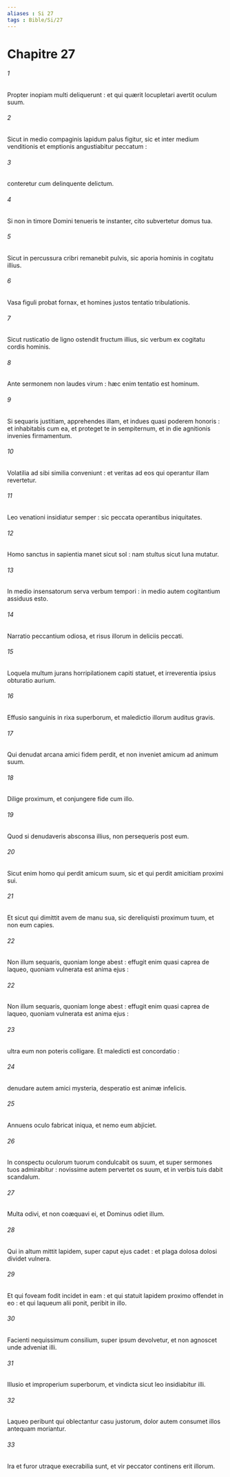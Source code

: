 ```yaml
---
aliases : Si 27
tags : Bible/Si/27
---
```


# Chapitre 27

###### 1
Propter inopiam multi deliquerunt : et qui quærit locupletari avertit oculum suum.
###### 2
Sicut in medio compaginis lapidum palus figitur, sic et inter medium venditionis et emptionis angustiabitur peccatum :
###### 3
conteretur cum delinquente delictum.
###### 4
Si non in timore Domini tenueris te instanter, cito subvertetur domus tua.
###### 5
Sicut in percussura cribri remanebit pulvis, sic aporia hominis in cogitatu illius.
###### 6
Vasa figuli probat fornax, et homines justos tentatio tribulationis.
###### 7
Sicut rusticatio de ligno ostendit fructum illius, sic verbum ex cogitatu cordis hominis.
###### 8
Ante sermonem non laudes virum : hæc enim tentatio est hominum.
###### 9
Si sequaris justitiam, apprehendes illam, et indues quasi poderem honoris : et inhabitabis cum ea, et proteget te in sempiternum, et in die agnitionis invenies firmamentum.
###### 10
Volatilia ad sibi similia conveniunt : et veritas ad eos qui operantur illam revertetur.
###### 11
Leo venationi insidiatur semper : sic peccata operantibus iniquitates.
###### 12
Homo sanctus in sapientia manet sicut sol : nam stultus sicut luna mutatur.
###### 13
In medio insensatorum serva verbum tempori : in medio autem cogitantium assiduus esto.
###### 14
Narratio peccantium odiosa, et risus illorum in deliciis peccati.
###### 15
Loquela multum jurans horripilationem capiti statuet, et irreverentia ipsius obturatio aurium.
###### 16
Effusio sanguinis in rixa superborum, et maledictio illorum auditus gravis.
###### 17
Qui denudat arcana amici fidem perdit, et non inveniet amicum ad animum suum.
###### 18
Dilige proximum, et conjungere fide cum illo.
###### 19
Quod si denudaveris absconsa illius, non persequeris post eum.
###### 20
Sicut enim homo qui perdit amicum suum, sic et qui perdit amicitiam proximi sui.
###### 21
Et sicut qui dimittit avem de manu sua, sic dereliquisti proximum tuum, et non eum capies.
###### 22
Non illum sequaris, quoniam longe abest : effugit enim quasi caprea de laqueo, quoniam vulnerata est anima ejus :
###### 22
Non illum sequaris, quoniam longe abest : effugit enim quasi caprea de laqueo, quoniam vulnerata est anima ejus :
###### 23
ultra eum non poteris colligare. Et maledicti est concordatio :
###### 24
denudare autem amici mysteria, desperatio est animæ infelicis.
###### 25
Annuens oculo fabricat iniqua, et nemo eum abjiciet.
###### 26
In conspectu oculorum tuorum condulcabit os suum, et super sermones tuos admirabitur : novissime autem pervertet os suum, et in verbis tuis dabit scandalum.
###### 27
Multa odivi, et non coæquavi ei, et Dominus odiet illum.
###### 28
Qui in altum mittit lapidem, super caput ejus cadet : et plaga dolosa dolosi dividet vulnera.
###### 29
Et qui foveam fodit incidet in eam : et qui statuit lapidem proximo offendet in eo : et qui laqueum alii ponit, peribit in illo.
###### 30
Facienti nequissimum consilium, super ipsum devolvetur, et non agnoscet unde adveniat illi.
###### 31
Illusio et improperium superborum, et vindicta sicut leo insidiabitur illi.
###### 32
Laqueo peribunt qui oblectantur casu justorum, dolor autem consumet illos antequam moriantur.
###### 33
Ira et furor utraque execrabilia sunt, et vir peccator continens erit illorum.
